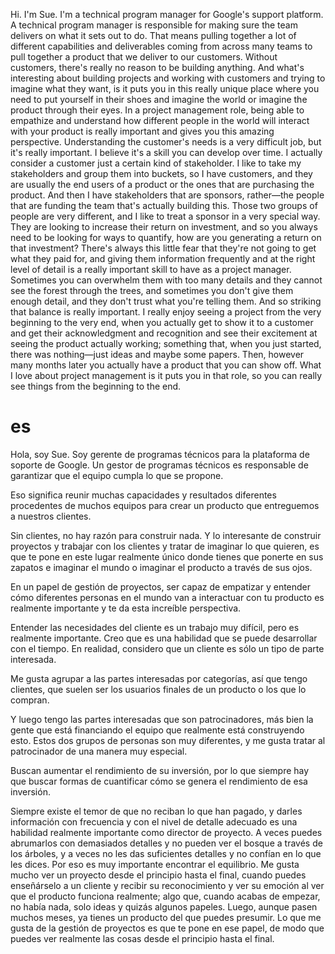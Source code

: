 Hi. I'm Sue. I'm a technical program manager for Google's support platform. A technical program manager is responsible for making sure the team delivers on what it sets out to do. That means pulling together a lot of different capabilities and deliverables coming from across many teams to pull together a product that we deliver to our customers. Without customers, there's really no reason to be building anything. And what's interesting about building projects and working with customers and trying to imagine what they want, is it puts you in this really unique place where you need to put yourself in their shoes and imagine the world or imagine the product through their eyes. In a project management role, being able to empathize and understand how different people in the world will interact with your product is really important and gives you this amazing perspective. Understanding the customer's needs is a very difficult job, but it's really important. I believe it's a skill you can develop over time. I actually consider a customer just a certain kind of stakeholder. I like to take my stakeholders and group them into buckets, so I have customers, and they are usually the end users of a product or the ones that are purchasing the product. And then I have stakeholders that are sponsors, rather—the people that are funding the team that's actually building this. Those two groups of people are very different, and I like to treat a sponsor in a very special way. They are looking to increase their return on investment, and so you always need to be looking for ways to quantify, how are you generating a return on that investment? There's always this little fear that they're not going to get what they paid for, and giving them information frequently and at the right level of detail is a really important skill to have as a project manager. Sometimes you can overwhelm them with too many details and they cannot see the forest through the trees, and sometimes you don't give them enough detail, and they don't trust what you're telling them. And so striking that balance is really important. I really enjoy seeing a project from the very beginning to the very end, when you actually get to show it to a customer and get their acknowledgment and recognition and see their excitement at seeing the product actually working; something that, when you just started, there was nothing—just ideas and maybe some papers. Then, however many months later you actually have a product that you can show off. What I love about project management is it puts you in that role, so you can really see things from the beginning to the end.
# es
Hola, soy Sue. Soy gerente de programas técnicos para la plataforma de soporte de Google.
Un gestor de programas técnicos es responsable de garantizar que el equipo cumpla lo que se propone.

Eso significa reunir muchas capacidades y resultados diferentes procedentes de muchos equipos para crear un producto que entreguemos a nuestros clientes.

Sin clientes, no hay razón para construir nada. Y lo interesante de construir proyectos y trabajar con los clientes y tratar de imaginar lo que quieren, es que te pone en este lugar realmente único donde tienes que ponerte en sus zapatos e imaginar el mundo o imaginar el producto a través de sus ojos.

En un papel de gestión de proyectos, ser capaz de empatizar y entender cómo diferentes personas en el mundo van a interactuar con tu producto es realmente importante y te da esta increíble perspectiva.

Entender las necesidades del cliente es un trabajo muy difícil, pero es realmente importante. Creo que es una habilidad que se puede desarrollar con el tiempo. En realidad, considero que un cliente es sólo un tipo de parte interesada.

Me gusta agrupar a las partes interesadas por categorías, así que tengo clientes, que suelen ser los usuarios finales de un producto o los que lo compran.

Y luego tengo las partes interesadas que son patrocinadores, más bien la gente que está financiando el equipo que realmente está construyendo esto. Estos dos grupos de personas son muy diferentes, y me gusta tratar al patrocinador de una manera muy especial.

Buscan aumentar el rendimiento de su inversión, por lo que siempre hay que buscar formas de cuantificar cómo se genera el rendimiento de esa inversión.

Siempre existe el temor de que no reciban lo que han pagado, y darles información con frecuencia y con el nivel de detalle adecuado es una habilidad realmente importante como director de proyecto. A veces puedes abrumarlos con demasiados detalles y no pueden ver el bosque a través de los árboles, y a veces no les das suficientes detalles y no confían en lo que les dices. 
Por eso es muy importante encontrar el equilibrio. Me gusta mucho ver un proyecto desde el principio hasta el final, cuando puedes enseñárselo a un cliente y recibir su reconocimiento y ver su emoción al ver que el producto funciona realmente; algo que, cuando acabas de empezar, no había nada, solo ideas y quizás algunos papeles. Luego, aunque pasen muchos meses, ya tienes un producto del que puedes presumir. Lo que me gusta de la gestión de proyectos es que te pone en ese papel, de modo que puedes ver realmente las cosas desde el principio hasta el final.